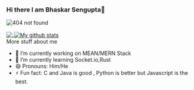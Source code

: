### Hi there I am Bhaskar Sengupta👋

<p align="left"> <img src="https://komarev.com/ghpvc/?username=kudos-dot-com&label=Profile%20views&color=0e75b6&style=flat" alt="404 not found" /> </p>



<a href="https://github.com/anuraghazra/github-readme-stats">
  <!-- Change the `github-readme-stats.anuraghazra1.vercel.app` to `github-readme-stats.vercel.app`  -->
  <img align="center" src="https://github-readme-stats.vercel.app/api/top-langs/?username=kudos-dot-com&langs_count=8" />
</a>
<a href="https://github.com/anuraghazra/github-readme-stats">
  <img align="center" src="https://github-readme-stats.anuraghazra1.vercel.app/api?username=kudos-dot-com&show_icons=true&line_height=27&include_all_commits=true" alt="My github stats" />
</a>  

 
<summary>
  More stuff about me
</summary>

- 🔭 I’m currently working on MEAN/MERN Stack
- 🌱 I’m currently learning Socket.io,Rust
- 😄 Pronouns: Him/He
- ⚡ Fun fact: C and Java is good , Python is better but Javascript is the best.
